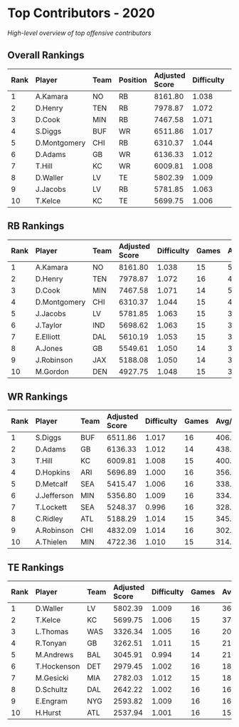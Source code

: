 # Top Contributors - 2020

*High-level overview of top offensive contributors*

## Overall Rankings

| Rank | Player       | Team | Position | Adjusted Score | Difficulty | Games | Avg/Game | Typical | Consistency | Trend      |
| :----| :------------| :----| :--------| :--------------| :----------| :-----| :--------| :-------| :-----------| :----------|
| 1    | A.Kamara     | NO   | RB       | 8161.80        | 1.038      | 15    | 544.12   | 422.30  | 5/3/7       | Decreasing |
| 2    | D.Henry      | TEN  | RB       | 7978.87        | 1.072      | 16    | 498.68   | 510.04  | 8/1/7       | Stable     |
| 3    | D.Cook       | MIN  | RB       | 7467.58        | 1.071      | 14    | 533.40   | 513.72  | 6/2/6       | Increasing |
| 4    | S.Diggs      | BUF  | WR       | 6511.86        | 1.017      | 16    | 406.99   | 375.31  | 6/3/7       | Increasing |
| 5    | D.Montgomery | CHI  | RB       | 6310.37        | 1.044      | 15    | 420.69   | 412.02  | 7/2/6       | Increasing |
| 6    | D.Adams      | GB   | WR       | 6136.33        | 1.012      | 14    | 438.31   | 452.04  | 6/2/6       | Stable     |
| 7    | T.Hill       | KC   | WR       | 6009.81        | 1.008      | 15    | 400.65   | 351.36  | 7/2/6       | Increasing |
| 8    | D.Waller     | LV   | TE       | 5802.39        | 1.009      | 16    | 362.65   | 314.07  | 8/2/6       | Increasing |
| 9    | J.Jacobs     | LV   | RB       | 5781.85        | 1.063      | 15    | 385.46   | 324.89  | 6/2/7       | Decreasing |
| 10   | T.Kelce      | KC   | TE       | 5699.75        | 1.006      | 15    | 379.98   | 385.18  | 6/2/7       | Increasing |

## RB Rankings

| Rank | Player       | Team | Adjusted Score | Difficulty | Games | Avg/Game | Typical | Consistency | Trend      |
| :----| :------------| :----| :--------------| :----------| :-----| :--------| :-------| :-----------| :----------|
| 1    | A.Kamara     | NO   | 8161.80        | 1.038      | 15    | 544.12   | 422.30  | 5/3/7       | Decreasing |
| 2    | D.Henry      | TEN  | 7978.87        | 1.072      | 16    | 498.68   | 510.04  | 8/1/7       | Stable     |
| 3    | D.Cook       | MIN  | 7467.58        | 1.071      | 14    | 533.40   | 513.72  | 6/2/6       | Increasing |
| 4    | D.Montgomery | CHI  | 6310.37        | 1.044      | 15    | 420.69   | 412.02  | 7/2/6       | Increasing |
| 5    | J.Jacobs     | LV   | 5781.85        | 1.063      | 15    | 385.46   | 324.89  | 6/2/7       | Decreasing |
| 6    | J.Taylor     | IND  | 5698.62        | 1.063      | 15    | 379.91   | 392.97  | 7/3/5       | Increasing |
| 7    | E.Elliott    | DAL  | 5610.19        | 1.053      | 15    | 374.01   | 378.14  | 7/2/6       | Decreasing |
| 8    | A.Jones      | GB   | 5549.61        | 1.050      | 14    | 396.40   | 394.13  | 7/0/7       | Increasing |
| 9    | J.Robinson   | JAX  | 5188.08        | 1.050      | 14    | 370.58   | 324.96  | 6/1/7       | Stable     |
| 10   | M.Gordon     | DEN  | 4927.75        | 1.048      | 15    | 328.52   | 304.57  | 7/1/7       | Increasing |

## WR Rankings

| Rank | Player      | Team | Adjusted Score | Difficulty | Games | Avg/Game | Typical | Consistency | Trend      |
| :----| :-----------| :----| :--------------| :----------| :-----| :--------| :-------| :-----------| :----------|
| 1    | S.Diggs     | BUF  | 6511.86        | 1.017      | 16    | 406.99   | 375.31  | 6/3/7       | Increasing |
| 2    | D.Adams     | GB   | 6136.33        | 1.012      | 14    | 438.31   | 452.04  | 6/2/6       | Stable     |
| 3    | T.Hill      | KC   | 6009.81        | 1.008      | 15    | 400.65   | 351.36  | 7/2/6       | Increasing |
| 4    | D.Hopkins   | ARI  | 5696.89        | 1.000      | 16    | 356.06   | 355.08  | 8/1/7       | Stable     |
| 5    | D.Metcalf   | SEA  | 5415.47        | 1.006      | 16    | 338.47   | 281.70  | 9/1/6       | Decreasing |
| 6    | J.Jefferson | MIN  | 5356.80        | 1.009      | 16    | 334.80   | 348.59  | 8/1/7       | Increasing |
| 7    | T.Lockett   | SEA  | 5248.37        | 0.996      | 16    | 328.02   | 219.38  | 8/0/8       | Stable     |
| 8    | C.Ridley    | ATL  | 5188.29        | 1.014      | 15    | 345.89   | 361.69  | 7/4/4       | Stable     |
| 9    | A.Robinson  | CHI  | 4832.09        | 1.014      | 16    | 302.01   | 263.04  | 8/1/7       | Decreasing |
| 10   | A.Thielen   | MIN  | 4722.36        | 1.010      | 15    | 314.82   | 252.06  | 7/1/7       | Stable     |

## TE Rankings

| Rank | Player      | Team | Adjusted Score | Difficulty | Games | Avg/Game | Typical | Consistency | Trend      |
| :----| :-----------| :----| :--------------| :----------| :-----| :--------| :-------| :-----------| :----------|
| 1    | D.Waller    | LV   | 5802.39        | 1.009      | 16    | 362.65   | 314.07  | 8/2/6       | Increasing |
| 2    | T.Kelce     | KC   | 5699.75        | 1.006      | 15    | 379.98   | 385.18  | 6/2/7       | Increasing |
| 3    | L.Thomas    | WAS  | 3326.34        | 1.005      | 16    | 207.90   | 225.96  | 8/4/4       | Increasing |
| 4    | R.Tonyan    | GB   | 3262.51        | 1.011      | 15    | 217.50   | 197.19  | 7/1/7       | Increasing |
| 5    | M.Andrews   | BAL  | 3045.91        | 0.994      | 14    | 217.56   | 237.80  | 6/2/6       | Increasing |
| 6    | T.Hockenson | DET  | 2979.45        | 1.002      | 16    | 186.22   | 195.16  | 8/1/7       | Decreasing |
| 7    | M.Gesicki   | MIA  | 2782.03        | 1.012      | 15    | 185.47   | 155.80  | 4/3/8       | Stable     |
| 8    | D.Schultz   | DAL  | 2642.22        | 1.002      | 16    | 165.14   | 162.80  | 8/1/7       | Increasing |
| 9    | E.Engram    | NYG  | 2593.82        | 1.009      | 16    | 162.11   | 133.61  | 7/2/7       | Decreasing |
| 10   | H.Hurst     | ATL  | 2537.94        | 1.001      | 16    | 158.62   | 167.43  | 8/2/6       | Stable     |

